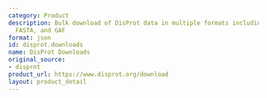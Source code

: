 ```yaml
---
category: Product
description: Bulk download of DisProt data in multiple formats including JSON, TSV,
  FASTA, and GAF
format: json
id: disprot.downloads
name: DisProt Downloads
original_source:
- disprot
product_url: https://www.disprot.org/download
layout: product_detail
---
```

